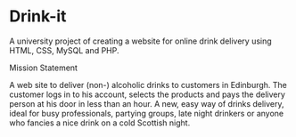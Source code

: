 # Drink-it
A university project of creating a website for online drink delivery using HTML, CSS, MySQL and PHP. 

Mission Statement

A web site to deliver (non-) alcoholic drinks to customers in Edinburgh. The customer logs in to his account, selects the products and pays the delivery person at his door in less than an hour. A new, easy way of drinks delivery, ideal for busy professionals, partying groups, late night drinkers or anyone who fancies a nice drink on a cold Scottish night. 

